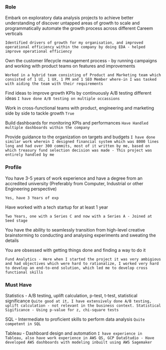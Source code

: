 ### Role

Embark on exploratory data analysis projects to achieve better understanding of discover untapped areas of growth to scale and programmatically automate the growth process across different Careem verticals 

`Identified drivers of growth for my organisation, and improved operational efficiency within the company by doing EDA - helped improve operational efficiency`

Own the customer lifecycle management process - by running campaigns and working with product teams on features and improvements

`Worked in a hybrid team consisting of Product and Marketing team which consisted of 1 UI, 1 UX, 1 PM and 1 SEO Member where-in I was tasked with aiding the team with their requirements`

Find ideas to improve growth KPIs by continuously A/B testing different ideas
`I have done A/B testing on multiple occassions`

Work in cross-functional teams with product, engineering and marketing side by side to tackle growth
`True`

Build dashboards for monitoring KPIs and performances
`Have Handled multiple dashboards within the company`

Provide guidance to the organization on targets and budgets
	`I have done similar work wherein I designed financial system which was 8000 lines long and had over 300 commits, most of it written by me, based on which treasury fund selection decision was made - This project was entirely handled by me`

### Profile

You have 3-5 years of work experience and have a degree from an accredited university
(Preferably from Computer, Industrial or other Engineering perspective)

`Yes, have 3 Years of exp`

Have worked with a tech startup for at least 1 year

`Two Years, one with a Series C and now with a Series A - Joined at Seed stage`

You have the ability to seamlessly transition from high-level creative brainstorming to conducting and analysing experiments and sweating the details


You are obsessed with getting things done and finding a way to do it

`Fund Analytics - Here when I started the project it was very ambigious and had objectives which were hard to rationalize, I worked very hard to develop an end-to-end solution, which led me to develop cross functional skills `

### Must Have

Statistics - A/B testing, uplift calculation, p-test, t-test, statistical significance
`Quite good at it, I have extensively done A/B testing, uplift calculation - not relevant in the business context. Statistical Sigificance - Using p-value for z, chi-square tests`

SQL - Intermediate to proficient skills to perform data analysis
`Quite competent in SQL`

Tableau - Dashboard design and automation
`I have experience in Tableau, also have work experience in AWS QS, GCP DataStudio - Have developed AWS dashboards with modeling inbuilt using AWS Sagemaker`

